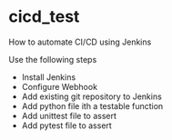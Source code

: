 # cicd_test

How to automate CI/CD using Jenkins

Use the following steps

* Install Jenkins
* Configure Webhook
* Add existing git repository to Jenkins
* Add python file ith a testable function
* Add unittest file to assert
* Add pytest file to assert
